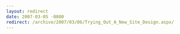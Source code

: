 ```yaml
---
layout: redirect
date: 2007-03-05 -0800
redirect: /archive/2007/03/06/Trying_Out_A_New_Site_Design.aspx/
---
```

